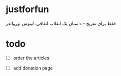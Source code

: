 justforfun
==========

فقط برای تفریح - داستان یک انقلاب اتفاقی: لینوس توروالدز



# todo

- [ ] order the articles
- [ ] add donation page


